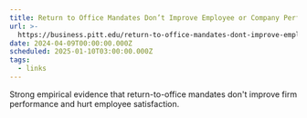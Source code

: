 ```yaml
---
title: Return to Office Mandates Don’t Improve Employee or Company Performance
url: >-
  https://business.pitt.edu/return-to-office-mandates-dont-improve-employee-or-company-performance/
date: 2024-04-09T00:00:00.000Z
scheduled: 2025-01-10T03:00:00.000Z
tags:
  - links
---
```


Strong empirical evidence that return-to-office mandates don't improve firm performance and hurt employee satisfaction.
